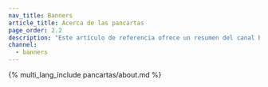 ```yaml
---
nav_title: Banners
article_title: Acerca de las pancartas
page_order: 2.2
description: "Este artículo de referencia ofrece un resumen del canal Braze Banner y de los casos de uso más comunes."
channel:
  - banners
---
```


{% multi_lang_include pancartas/about.md %}

